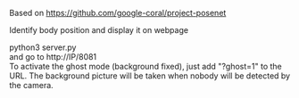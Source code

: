 Based on https://github.com/google-coral/project-posenet

Identify body position and display it on webpage

python3 server.py<br>
and go to http://IP/8081<br >
To activate the ghost mode (background fixed), just add "?ghost=1" to the URL. The background picture will be taken when nobody will be detected by the camera.


